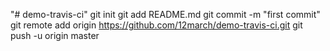 "# demo-travis-ci"  git init git add README.md git commit -m "first commit" git remote add origin https://github.com/12march/demo-travis-ci.git git push -u origin master

